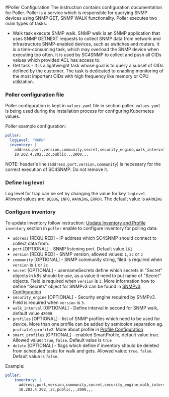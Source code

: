 #Poller Configuration
The instruction contains configuration documentation for Poller. Poller is a service which is responsible for querying 
SNMP devices using SNMP GET, SNMP WALK functionality. Poller executes two main types of tasks:
- Walk task execute SNMP walk. SNMP walk is an SNMP application that uses SNMP GETNEXT requests to 
collect SNMP data from network and infrastructure SNMP-enabled devices, such as switches and routers. It is a time-consuming task,
which may overload the SNMP device when executing too often. It is used by SC4SNMP to collect and push all OIDs values which provided ACL has access to. 
- Get task - It is a lightweight task whose goal is to query a subset of OIDs defined by the customer. The task is dedicated to enabling monitoring of the most important OIDs with high frequency like memory or CPU utilization.  

### Poller configuration file

Poller configuration is kept in `values.yaml` file in section poller.
`values.yaml` is being used during the installation process for configuring Kubernetes values.

Poller example configuration:
```yaml
poller:
  logLevel: "WARN"
  inventory: |
    address,port,version,community,secret,security_engine,walk_interval,profiles,smart_profiles,delete
    10.202.4.202,,2c,public,,,2000,,,
```

NOTE: header's line (`address,port,version,community`) is necessary for the correct execution of SC4SNMP. Do not remove it.

### Define log level
Log level for trap can be set by changing the value for key `logLevel`. Allowed values are: `DEBUG`, `INFO`, `WARNING`, `ERROR`. 
The default value is `WARNING`

### Configure inventory 
To update inventory follow instruction: [Update Inventory and Profile](../deployment-configuration/#update-inventory-and-profile) 
`inventory` section in `poller` enable to configure inventory for polling data:

 - `address` [REQUIRED] - IP address which SC4SNMP should connect to collect data from.
 - `port` [OPTIONAL] - SNMP listening port. Default value `161`.
 - `version` [REQUIRED] - SNMP version, allowed values: `1`, `2c` or `3`
 - `community` [OPTIONAL] - SNMP community string, filed is required when `version` is `1` or `2c`
 - `secret` [OPTIONAL] - usernameSecrets define which secrets in "Secret" objects in k8s should be use, as a value it need to put 
 name of "Secret" objects. Field is required when `version` is `3`. More information how to define "Secrets" object for SNMPv3 can be found 
 in [SNMPv3 Configuration](snmpv3-configuration.md)
 - `security_engine` [OPTIONAL] - Security engine required by SNMPv3. Field is required when `version` is `3`. 
 - `walk_interval` [OPTIONAL] - Define interval in second for SNMP walk, default value `42000`
 - `profiles` [OPTIONAL] - list of SNMP profiles which need to be used for device. More than one profile can be added by semicolon 
separation eg. `profiale1;profile2`. More about profile in [Profile Configuration](../scheduler-configuration/#configure-profile)
 - `smart_profiles` [OPTIONAL] - enabled SmartProfile, default value true. Allowed value: `true`, `false`. Default value is `true` 
 - `delete` [OPTIONAL] - flags which define if inventory should be deleted from scheduled tasks for walk and gets. 
Allowed value: `true`, `false`. Default value is `false`.

Example:
```yaml
poller:
    inventory: |
      address,port,version,community,secret,security_engine,walk_interval,profiles,smart_profiles,delete
      10.202.4.202,,2c,public,,,2000,,,
```


